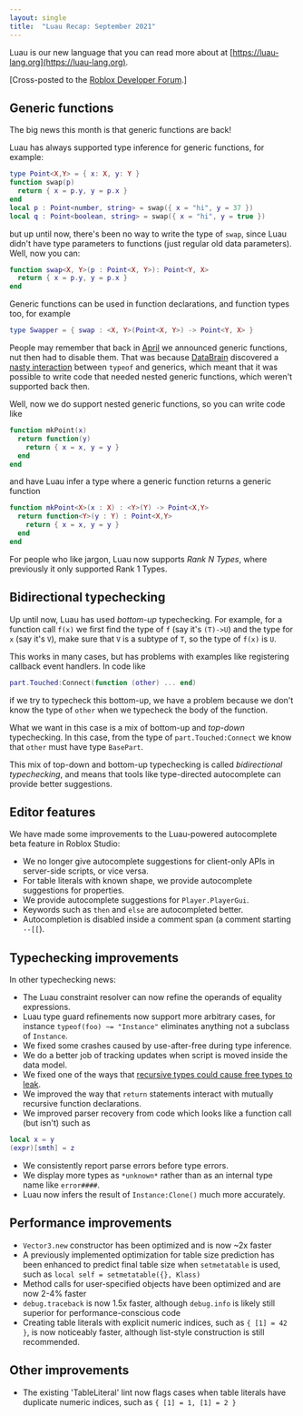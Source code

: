 ```yaml
---
layout: single
title:  "Luau Recap: September 2021"
---
```


Luau is our new language that you can read more about at [https://luau-lang.org](https://luau-lang.org).

[Cross-posted to the [Roblox Developer Forum](https://devforum.roblox.com/t/luau-recap-september-2021/).]

## Generic functions

The big news this month is that generic functions are back!

Luau has always supported type inference for generic functions, for example:
```lua
type Point<X,Y> = { x: X, y: Y }
function swap(p)
  return { x = p.y, y = p.x }
end
local p : Point<number, string> = swap({ x = "hi", y = 37 })
local q : Point<boolean, string> = swap({ x = "hi", y = true })
```
but up until now, there's been no way to write the type of `swap`, since Luau didn't have type parameters to functions (just regular old data parameters). Well, now you can:
```lua
function swap<X, Y>(p : Point<X, Y>): Point<Y, X>
  return { x = p.y, y = p.x }
end
```
Generic functions can be used in function declarations, and function types too, for example
```lua
type Swapper = { swap : <X, Y>(Point<X, Y>) -> Point<Y, X> }
```

People may remember that back in
[April](https://devforum.roblox.com/t/luau-recap-april-2021/) we
announced generic functions, nut then had to disable them. That was
because [DataBrain](https://devforum.roblox.com/u/databrain) discovered a [nasty
interaction](https://devforum.roblox.com/t/recent-type-system-regressions-for-generic-parametered-functions/)
between `typeof` and generics, which meant that it was possible to
write code that needed nested generic functions, which weren't
supported back then.

Well, now we do support nested generic functions, so you can write code like
```lua
function mkPoint(x)
  return function(y)
    return { x = x, y = y }
  end
end
```
and have Luau infer a type where a generic function returns a generic function
```lua
function mkPoint<X>(x : X) : <Y>(Y) -> Point<X,Y>
  return function<Y>(y : Y) : Point<X,Y>
    return { x = x, y = y }
  end
end
```
For people who like jargon, Luau now supports *Rank N Types*, where
previously it only supported Rank 1 Types.

## Bidirectional typechecking

Up until now, Luau has used *bottom-up* typechecking. For example, for
a function call `f(x)` we first find the type of `f` (say it's
`(T)->U`) and the type for `x` (say it's `V`), make sure that `V` is
a subtype of `T`, so the type of `f(x)` is `U`.

This works in many cases, but has problems with examples like registering
callback event handlers. In code like
```lua
part.Touched:Connect(function (other) ... end)
```
if we try to typecheck this bottom-up, we have a problem because
we don't know the type of `other` when we typecheck the body of the function.

What we want in this case is a mix of bottom-up and *top-down* typechecking.
In this case, from the type of `part.Touched:Connect` we know that `other` must
have type `BasePart`.

This mix of top-down and bottom-up typechecking is called
*bidirectional typechecking*, and means that tools like type-directed
autocomplete can provide better suggestions.

## Editor features

We have made some improvements to the Luau-powered autocomplete beta feature in Roblox Studio:

 * We no longer give autocomplete suggestions for client-only APIs in server-side scripts,
   or vice versa.
 * For table literals with known shape, we provide autocomplete suggestions for properties.
 * We provide autocomplete suggestions for `Player.PlayerGui`.
 * Keywords such as `then` and `else` are autocompleted better.
 * Autocompletion is disabled inside a comment span (a comment starting `--[[`).

## Typechecking improvements

In other typechecking news:

 * The Luau constraint resolver can now refine the operands of equality expressions.
 * Luau type guard refinements now support more arbitrary cases, for instance `typeof(foo) ~= "Instance"` eliminates anything not a subclass of `Instance`.
 * We fixed some crashes caused by use-after-free during type inference.
 * We do a better job of tracking updates when script is moved inside the data model.
 * We fixed one of the ways that [recursive types could cause free types to leak](https://devforum.roblox.com/t/free-types-leaked-into-this-modules-public-interface/1459070).
 * We improved the way that `return` statements interact with mutually recursive
   function declarations.
 * We improved parser recovery from code which looks like a function call (but isn't) such as
```lua
local x = y
(expr)[smth] = z
```
 * We consistently report parse errors before type errors.
 * We display more types as `*unknown*` rather than as an internal type name like `error####`.
 * Luau now infers the result of `Instance:Clone()` much more accurately.

## Performance improvements

 * `Vector3.new` constructor has been optimized and is now ~2x faster
 * A previously implemented optimization for table size prediction has been enhanced to predict final table size when `setmetatable` is used, such as `local self = setmetatable({}, Klass)`
 * Method calls for user-specified objects have been optimized and are now 2-4% faster
 * `debug.traceback` is now 1.5x faster, although `debug.info` is likely still superior for performance-conscious code
 * Creating table literals with explicit numeric indices, such as `{ [1] = 42 }`, is now noticeably faster, although list-style construction is still recommended.

## Other improvements

 * The existing 'TableLiteral' lint now flags cases when table literals have duplicate numeric indices, such as `{ [1] = 1, [1] = 2 }`
